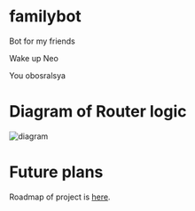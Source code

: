 # familybot
Bot for my friends

Wake up Neo

You obosralsya

# Diagram of Router logic

![diagram](https://i.ibb.co/VtqzFW6/excalidraw-2020330164515.png)

# Future plans
Roadmap of project is [here](https://www.notion.so/6f559661e3d34f4b954ef3629bf959e5).
